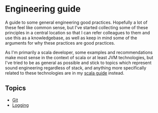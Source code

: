# Engineering guide

A guide to some general engineering good practices. Hopefully a lot of these feel like
common sense, but I've started collecting some of these principles in a central location
so that I can refer colleagues to them and use this as a knowledgebase, as well as keep in
mind some of the arguments for why these practices are good practices.

As I'm primarily a scala developer, some examples and recommendations make most sense in the
context of scala or at least JVM technologies, but I've tried to be as general as possible
and stick to topics which represent sound engineering regardless of stack, and anything
more specifically related to these technologies are in my
[scala guide](https://github.com/giftig/scalaguide/) instead.

## Topics

- [Git](git.md)
- [Logging](logging.md)
